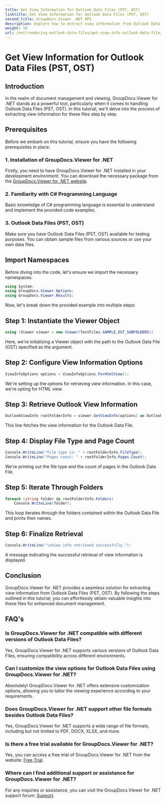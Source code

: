 ```yaml
---
title: Get View Information for Outlook Data Files (PST, OST)
linktitle: Get View Information for Outlook Data Files (PST, OST)
second_title: GroupDocs.Viewer .NET API
description: Explore how to extract view information from Outlook Data Files (PST, OST) using GroupDocs.Viewer for .NET. Enhance your document management capabilities effortlessly.
weight: 10
url: /net/rendering-outlook-data-files/get-view-info-outlook-data-file/
---
```


# Get View Information for Outlook Data Files (PST, OST)

## Introduction
In the realm of document management and viewing, GroupDocs.Viewer for .NET stands as a powerful tool, particularly when it comes to handling Outlook Data Files (PST, OST). In this tutorial, we'll delve into the process of extracting view information for these files step by step.
## Prerequisites
Before we embark on this tutorial, ensure you have the following prerequisites in place:
### 1. Installation of GroupDocs.Viewer for .NET
Firstly, you need to have GroupDocs.Viewer for .NET installed in your development environment. You can download the necessary package from the [GroupDocs.Viewer for .NET website](https://releases.groupdocs.com/viewer/net/).
### 2. Familiarity with C# Programming Language
Basic knowledge of C# programming language is essential to understand and implement the provided code examples.
### 3. Outlook Data Files (PST, OST)
Make sure you have Outlook Data Files (PST, OST) available for testing purposes. You can obtain sample files from various sources or use your own data files.

## Import Namespaces
Before diving into the code, let's ensure we import the necessary namespaces:
```csharp
using System;
using GroupDocs.Viewer.Options;
using GroupDocs.Viewer.Results;
```

Now, let's break down the provided example into multiple steps:
## Step 1: Instantiate the Viewer Object
```csharp
using (Viewer viewer = new Viewer(TestFiles.SAMPLE_OST_SUBFOLDERS))
```
Here, we're initializing a Viewer object with the path to the Outlook Data File (OST) specified as the argument.
## Step 2: Configure View Information Options
```csharp
ViewInfoOptions options = ViewInfoOptions.ForHtmlView();
```
We're setting up the options for retrieving view information. In this case, we're opting for HTML view.
## Step 3: Retrieve Outlook View Information
```csharp
OutlookViewInfo rootFolderInfo = viewer.GetViewInfo(options) as OutlookViewInfo;
```
This line fetches the view information for the Outlook Data File.
## Step 4: Display File Type and Page Count
```csharp
Console.WriteLine("File type is: " + rootFolderInfo.FileType);
Console.WriteLine("Pages count: " + rootFolderInfo.Pages.Count);
```
We're printing out the file type and the count of pages in the Outlook Data File.
## Step 5: Iterate Through Folders
```csharp
foreach (string folder in rootFolderInfo.Folders)
    Console.WriteLine(folder);
```
This loop iterates through the folders contained within the Outlook Data File and prints their names.
## Step 6: Finalize Retrieval
```csharp
Console.WriteLine("\nView info retrieved successfully.");
```
A message indicating the successful retrieval of view information is displayed.

## Conclusion
GroupDocs.Viewer for .NET provides a seamless solution for extracting view information from Outlook Data Files (PST, OST). By following the steps outlined in this tutorial, you can effortlessly obtain valuable insights into these files for enhanced document management.
## FAQ's
### Is GroupDocs.Viewer for .NET compatible with different versions of Outlook Data Files?
Yes, GroupDocs.Viewer for .NET supports various versions of Outlook Data Files, ensuring compatibility across different environments.
### Can I customize the view options for Outlook Data Files using GroupDocs.Viewer for .NET?
Absolutely! GroupDocs.Viewer for .NET offers extensive customization options, allowing you to tailor the viewing experience according to your requirements.
### Does GroupDocs.Viewer for .NET support other file formats besides Outlook Data Files?
Yes, GroupDocs.Viewer for .NET supports a wide range of file formats, including but not limited to PDF, DOCX, XLSX, and more.
### Is there a free trial available for GroupDocs.Viewer for .NET?
Yes, you can access a free trial of GroupDocs.Viewer for .NET from the website: [Free Trial](https://releases.groupdocs.com/).
### Where can I find additional support or assistance for GroupDocs.Viewer for .NET?
For any inquiries or assistance, you can visit the GroupDocs.Viewer for .NET support forum: [Support](https://forum.groupdocs.com/c/viewer/9).
